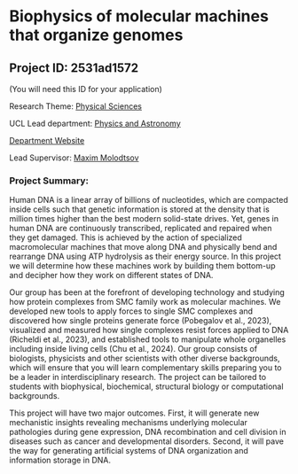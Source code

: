 # Biophysics of molecular machines that organize genomes

## Project ID: **2531ad1572**
(You will need this ID for your application)

Research Theme: [Physical Sciences](../themes/physical-sciences.md)

UCL Lead department: [Physics and Astronomy](../departments/physics-and-astronomy.md)

[Department Website](https://www.ucl.ac.uk/physics-astronomy)

Lead Supervisor: [Maxim Molodtsov](https://profiles.ucl.ac.uk/70849)

### Project Summary:

Human DNA is a linear array of billions of nucleotides, which are compacted inside cells such that genetic information is stored at the density that is million times higher than the best modern solid-state drives. Yet, genes in human DNA are continuously transcribed, replicated and repaired when they get damaged. This is achieved by the action of specialized macromolecular machines that move along DNA and physically bend and rearrange DNA using ATP hydrolysis as their energy source. In this project we will determine how these machines work by building them bottom-up and decipher how they work on different states of DNA.

Our group has been at the forefront of developing technology and studying how protein complexes from SMC family work as molecular machines. We developed new tools to apply forces to single SMC complexes and discovered how single proteins generate force (Pobegalov et al., 2023), visualized and measured how single complexes resist forces applied to DNA (Richeldi et al., 2023), and established tools to manipulate whole organelles including inside living cells (Chu et al., 2024). Our group consists of biologists, physicists and other scientists with other diverse backgrounds, which will ensure that you will learn complementary skills preparing you to be a leader in interdisciplinary research. The project can be tailored to students with biophysical, biochemical, structural biology or computational backgrounds. 

This project will have two major outcomes. First, it will generate new mechanistic insights revealing mechanisms underlying molecular pathologies during gene expression, DNA recombination and cell division in diseases such as cancer and developmental disorders. Second, it will pave the way for generating artificial systems of DNA organization and information storage in DNA.
